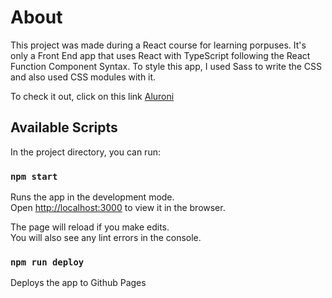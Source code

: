 # About
This project was made during a React course for learning porpuses. It's only a Front End app that uses React with TypeScript following the React Function Component Syntax. To style this app, I used Sass to write the CSS and also used CSS modules with it.

To check it out, click on this link [Aluroni](https://TiagoDorini.github.io/aluroni)

## Available Scripts

In the project directory, you can run:

### `npm start`

Runs the app in the development mode.\
Open [http://localhost:3000](http://localhost:3000) to view it in the browser.

The page will reload if you make edits.\
You will also see any lint errors in the console.

### `npm run deploy`

Deploys the app to Github Pages
